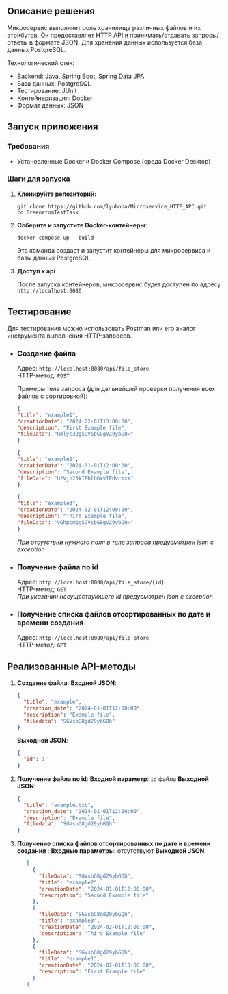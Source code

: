 ## Описание решения

Микросервис выполняет роль хранилища различных файлов и их атрибутов.
Он предоставляет HTTP API и принимать/отдавать запросы/ответы в формате JSON.
Для хранения данных используется база данных PostgreSQL.

Технологический стек:
+ Backend: Java, Spring Boot, Spring Data JPA
+ База данных: PostgreSQL
+ Тестирование: JUnit
+ Контейнеризация: Docker
+ Формат данных: JSON

## Запуск приложения

### Требования

- Установленные Docker и Docker Compose (среда Docker Desktop)

### Шаги для запуска

1. **Клонируйте репозиторий:**

   ```shell
   git clone https://github.com/lyuboba/Microservice_HTTP_API.git
   cd GreenatomTestTask

2. **Соберите и запустите Docker-контейнеры:**
   
   ```shell
   docker-compose up --build
   ```
   Эта команда создаст и запустит контейнеры для микросервиса и базы данных PostgreSQL.

3. **Доступ к api**
   
   После запуска контейнеров, микросервис будет доступен по адресу `http://localhost:8080`

## Тестирование
   Для тестирования можно использовать Postman или его аналог инструмента выполнения HTTP-запросов.

+ ### Создание файла
   Адрес: `http://localhost:8080/api/file_store` <br>
   HTTP-метод: `POST` <br>
   
  Примеры тела запроса (для дальнейшей проверки получения всех файлов с сортировкой):
  
   ```json
  {
  "title": "example1",
  "creationDate": "2024-02-01T13:00:00",
  "description": "First Example file",
  "fileData": "Rmlyc3QgSGVsbG8gV29ybGQ="  
  } 
  ```
  ```json  
  {
  "title": "example2",
  "creationDate": "2024-01-01T12:00:00",
  "description": "Second Example file",
  "fileData": "U2Vjb25kIEhlbGxvIFdvcmxk"  
  }
  ```
  ```json  
  {
  "title": "example3",
  "creationDate": "2024-02-01T12:00:00",
  "description": "Third Example file",
  "fileData": "VGhpcmQgSGVsbG8gV29ybGQ="  
  }
  ```
  *При отсутствии нужного поля в теле запроса предусмотрен json c exception* <br>
  
+ ### Получение файла по id
  Адрес: `http://localhost:8080/api/file_store/{id}` <br>
  HTTP-метод: `GET` <br>
  *При указании несуществующего id предусмотрен json c exception* <br>
  
+ ### Получение списка файлов отсортированных по дате и времени создания
  Адрес: `http://localhost:8080/api/file_store` <br>
  HTTP-метод: `GET` <br>

  
## Реализованные API-методы

1. **Создание файла**:
   **Входной JSON**:
      ```json
      {
        "title": "example",
        "creation_date": "2024-01-01T12:00:00",
        "description": "Example file",
        "filedata": "SGVsbG8gd29ybGQh"  
      }
      ```
   **Выходной JSON**:
      ```json
      {
        "id": 1
      }
      ```

2. **Получение файла по id**:
   **Входной параметр**: `id` файла
   **Выходной JSON**:
      ```json
      {
        "title": "example.txt",
        "creation_date": "2024-01-01T12:00:00",
        "description": "Example file",
        "filedata": "SGVsbG8gd29ybGQh"   
      }
      ```

3. **Получение списка файлов отсортированных по дате и времени создания** :
   **Входные параметры**: отсутствуют
   **Выходной JSON**:
   ```json
      [
        {
          "fileData": "SGVsbG8gd29ybGQh",
          "title": "example2",
          "creationDate": "2024-01-01T12:00:00",
          "description": "Second Example file"
        },
        {  
          "fileData": "SGVsbG8gd29ybGQh",
          "title": "example3",
          "creationDate": "2024-02-01T12:00:00",
          "description": "Third Example file"
        },
        {
          "fileData": "SGVsbG8gd29ybGQh",
          "title": "example1",
          "creationDate": "2024-02-01T13:00:00",
          "description": "First Example file"
        }
      ]
      ```
